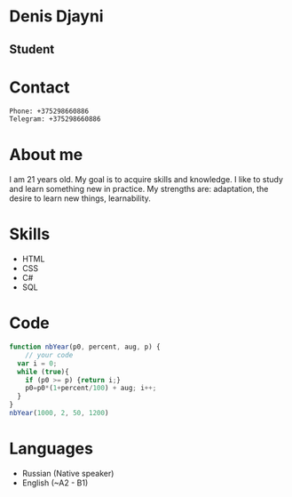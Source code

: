 # Denis Djayni
## Student

# Contact 
```sh
Phone: +375298660886
Telegram: +375298660886
```
# About me
I am 21 years old. My goal is to acquire skills and knowledge. I like to study and learn something new in practice. My strengths are: adaptation, the desire to learn new things, learnability. 
# Skills
- HTML
- CSS
- C#
- SQL
# Code  
```javascript
function nbYear(p0, percent, aug, p) {
    // your code 
  var i = 0;
  while (true){
    if (p0 >= p) {return i;}
    p0=p0*(1+percent/100) + aug; i++;
  }
}
nbYear(1000, 2, 50, 1200)
```
# Languages
- Russian (Native speaker)
- English (~A2 - B1) 
